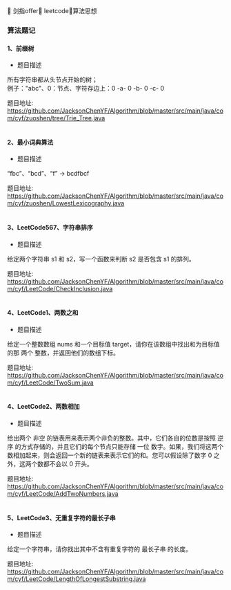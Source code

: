 🚀 剑指offer🚀 leetcode🚀算法思想
### 算法题记

#### 1、前缀树

* 题目描述

所有字符串都从头节点开始的树；<br>
例子："abc"、0：节点、字符存边上：0 -a- 0 -b- 0 -c- 0

题目地址:
https://github.com/JacksonChenYF/Algorithm/blob/master/src/main/java/com/cyf/zuoshen/tree/Trie_Tree.java
<br>
<br>
#### 2、最小词典算法

* 题目描述

“fbc”、“bcd”、“f” -> bcdfbcf

题目地址:
https://github.com/JacksonChenYF/Algorithm/blob/master/src/main/java/com/cyf/zuoshen/LowestLexicography.java
<br>
<br>
#### 3、LeetCode567、字符串排序

* 题目描述

给定两个字符串 s1 和 s2，写一个函数来判断 s2 是否包含 s1 的排列。

题目地址:
https://github.com/JacksonChenYF/Algorithm/blob/master/src/main/java/com/cyf/LeetCode/CheckInclusion.java
<br>
<br>
#### 4、LeetCode1、两数之和

* 题目描述

给定一个整数数组 nums 和一个目标值 target，请你在该数组中找出和为目标值的那 两个 整数，并返回他们的数组下标。

题目地址:
https://github.com/JacksonChenYF/Algorithm/blob/master/src/main/java/com/cyf/LeetCode/TwoSum.java
<br>
<br>
#### 4、LeetCode2、两数相加

* 题目描述

给出两个 非空 的链表用来表示两个非负的整数。其中，它们各自的位数是按照 逆序 的方式存储的，并且它们的每个节点只能存储 一位 数字。如果，我们将这两个数相加起来，则会返回一个新的链表来表示它们的和。您可以假设除了数字 0 之外，这两个数都不会以 0 开头。

题目地址:
https://github.com/JacksonChenYF/Algorithm/blob/master/src/main/java/com/cyf/LeetCode/AddTwoNumbers.java
<br>
<br>
#### 5、LeetCode3、无重复字符的最长子串

* 题目描述

给定一个字符串，请你找出其中不含有重复字符的 最长子串 的长度。

题目地址:
https://github.com/JacksonChenYF/Algorithm/blob/master/src/main/java/com/cyf/LeetCode/LengthOfLongestSubstring.java
<br>
<br>